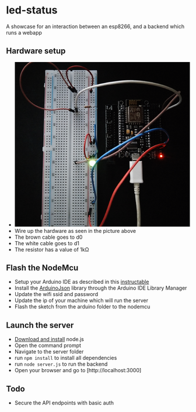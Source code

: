 # led-status
A showcase for an interaction between an esp8266, and a backend which runs a webapp

## Hardware setup
* ![Schematic how to wire up the hardware](https://raw.githubusercontent.com/nixrod/led-status/master/schematic.png "Schematic")
* Wire up the hardware as seen in the picture above
* The brown cable goes to d0
* The white cable goes to d1
* The resistor has a value of 1kΩ

## Flash the NodeMcu
* Setup your Arduino IDE as described in this [instructable](http://www.instructables.com/id/Programming-ESP8266-ESP-12E-NodeMCU-Using-Arduino-/)
* Install the [ArduinoJson](https://github.com/bblanchon/ArduinoJson) library through the Arduino IDE Library Manager
* Update the wifi ssid and password
* Update the ip of your machine which will run the server
* Flash the sketch from the arduino folder to the nodemcu

## Launch the server
* [Download and install](https://nodejs.org/en/) node.js
* Open the command prompt
* Navigate to the server folder
* run `npm install` to install all dependencies
* run `node server.js` to run the backend
* Open your browser and go to [http://localhost:3000]

## Todo
* Secure the API endpoints with basic auth
